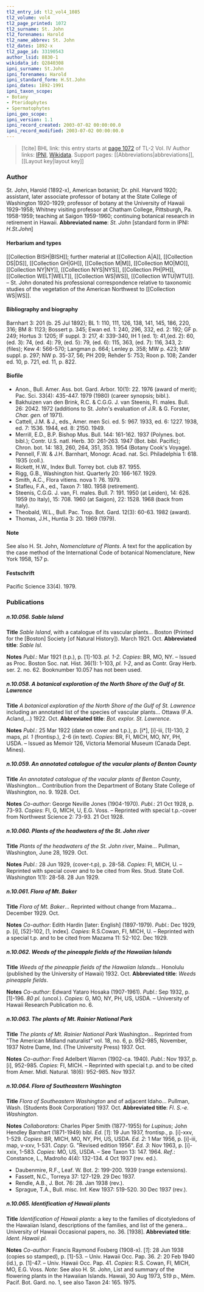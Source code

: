 ```yaml
---
tl2_entry_id: tl2_vol4_1085
tl2_volume: vol4
tl2_page_printed: 1072
tl2_surname: St. John
tl2_forenames: Harold
tl2_name_abbrev: St. John
tl2_dates: 1892-x
tl2_page_id: 33190543
author_lsid: 8830-1
wikidata_id: Q2840308
ipni_surname: St.John
ipni_forenames: Harold
ipni_standard_form: H.St.John
ipni_dates: 1892-1991
ipni_taxon_scope: 
- Botany
- Pteridophytes
- Spermatophytes
ipni_geo_scope: 
ipni_version: 1.1
ipni_record_created: 2003-07-02 00:00:00.0
ipni_record_modified: 2003-07-02 00:00:00.0
---
```


> [!cite] BHL link: this entry starts at [page 1072](https://www.biodiversitylibrary.org/page/33190543) of TL-2 Vol. IV
> Author links: [IPNI](https://www.ipni.org/a/8830-1), [Wikidata](https://www.wikidata.org/wiki/Q2840308). Support pages: [[Abbreviations|abbreviations]], [[Layout key|layout key]]

### Author

St. John, Harold (1892-x), American botanist; Dr. phil. Harvard 1920; assistant, later associate professor of botany at the State College of Washington 1920-1929; professor of botany at the University of Hawaii 1929-1958; Whitney visiting professor at Chatham College, Pittsburgh, Pa. 1958-1959; teaching at Saigon 1959-1960; continuing botanical research in retirement in Hawaii. 
**Abbreviated name**: *St. John* \[standard form in IPNI: *H.St.John*\]

#### Herbarium and types

[[Collection BISH|BISH]]; further material at [[Collection A|A]], [[Collection DS|DS]], [[Collection GH|GH]], [[Collection M|M]], [[Collection MO|MO]], [[Collection NY|NY]], [[Collection NYS|NYS]], [[Collection PH|PH]], [[Collection WELT|WELT]], [[Collection WS|WS]], [[Collection WTU|WTU]]. – St. John donated his professional correspondence relative to taxonomic studies of the vegetation of the American Northwest to [[Collection WS|WS]].

#### Bibliography and biography

Barnhart 3: 201 (b. 25 Jul 1892); BL 1: 110, 111, 126, 138, 141, 145, 186, 220, 316; BM 8: 1123; Bossert p. 345; Ewan ed. 1: 240, 296, 332, ed. 2: 192; GF p. 249; Hortus 3: 1205; IF suppl. 3: 217, 4: 339-340, IH 1 (ed. 1): 41,(ed. 2): 60, (ed. 3): 74, (ed. 4): 79, (ed. 5): 79, (ed. 6): 115, 363, (ed. 7): 116, 343, 2: (files); Kew 4: 566-570; Langman p. 664; Lenley p. 358; MW p. 423; MW suppl. p. 297; NW p. 35-37, 56; PH 209; Rehder 5: 753; Roon p. 108; Zander ed. 10, p. 721, ed. 11, p. 822.

#### Biofile

- Anon., Bull. Amer. Ass. bot. Gard. Arbor. 10(1): 22. 1976 (award of merit); Pac. Sci. 33(4): 435-447. 1979 (1980) (career synopsis; bibl.).
- Bakhuizen van den Brink, R.C. & C.G.G. J. van Steenis, Fl. males. Bull. 26: 2042. 1972 (additions to St. John's evaluation of J.R. & G. Forster, *Char. gen.* of 1971).
- Cattell, J.M. & J., eds., Amer. men Sci. ed. 5: 967. 1933, ed. 6: 1227. 1938, ed. 7: 1536. 1944, ed. 8: 2150. 1949.
- Merrill, E.D., B.P. Bishop Mus. Bull. 144: 161-162. 1937 (Polynes. bot. bibl.); Contr. U.S. natl. Herb. 30: 261-263. 1947 (Bot. bibl. Pacific); Chron. bot. 14: 183, 260, 264, 351, 353. 1954 (Botany Cook's Voyage).
- Pennell, F.W. & J.H. Barnhart, Monogr. Acad. nat. Sci. Philadelphia 1: 618. 1935 (coll.).
- Rickett, H.W., Index Bull. Torrey bot. club 87. 1955.
- Rigg, G.B., Washington hist. Quarterly 20: 166-167. 1929.
- Smith, A.C., Flora vitiens. nova 1: 76. 1979.
- Stafleu, F.A., ed., Taxon 7: 180. 1958 (retirement).
- Steenis, C.G.G. J. van, Fl. males. Bull. 7: 191. 1950 (at Leiden), 14: 626. 1959 (to Italy), 15: 708. 1960 (at Saigon), 22: 1528. 1968 (back from Italy).
- Theobald, W.L., Bull. Pac. Trop. Bot. Gard. 12(3): 60-63. 1982 (award).
- Thomas, J.H., Huntia 3: 20. 1969 (1979).

#### Note

See also H. St. John, *Nomenclature of Plants*. A text for the application by the case method of the International Code of botanical Nomenclature, New York 1958, 157 p.

#### Festschrift

Pacific Science 33(4). 1979.

### Publications

##### n.10.056. Sable Island

**Title**
*Sable Island*, with a catalogue of its vascular plants... Boston (Printed for the \[Boston\] Society \[of Natural History\]). March 1921. Oct.
**Abbreviated title**: *Sable Isl.*

**Notes**
*Publ*.: Mar 1921 (t.p.), p. \[1\]-103. *pl. 1-2. Copies*: BR, MO, NY. – Issued as Proc. Boston Soc. nat. Hist. 36(1): 1-103, *pl. 1-2*, and as Contr. Gray Herb. ser. 2. no. 62.
Booknumber 10.057 has not been used.

##### n.10.058. A botanical exploration of the North Shore of the Gulf of St. Lawrence

**Title**
*A botanical exploration of the North Shore of the Gulf of St. Lawrence* including an annotated list of the species of vascular plants... Ottawa (F.A. Acland,...) 1922. Oct.
**Abbreviated title**: *Bot. explor. St. Lawrence*.

**Notes**
*Publ*.: 25 Mar 1922 (date on cover and t.p.), p. \[i\*\], \[i\]-iii, \[1\]-130, 2 maps, *pl. 1* (frontisp.), 2-6 (in text). *Copies*: BR, FI, MICH, MO, NY, PH, USDA. – Issued as Memoir 126, Victoria Memorial Museum (Canada Dept. Mines).

##### n.10.059. An annotated catalogue of the vacular plants of Benton County

**Title**
*An annotated catalogue of the vacular plants of Benton County*, Washington... Contribution from the Department of Botany State College of Washington, no. 9. 1928. Oct.

**Notes**
*Co-author*: George Neville Jones (1904-1970).
*Publ*.: 21 Oct 1928, p. 73-93. *Copies*: FI, G, MICH, U, E.G. Voss. – Reprinted with special t.p.-cover from Northwest Science 2: 73-93. 21 Oct 1928.

##### n.10.060. Plants of the headwaters of the St. John river

**Title**
*Plants of the headwaters of the St. John river*, Maine... Pullman, Washington, June 28, 1929. Oct.

**Notes**
*Publ*.: 28 Jun 1929, (cover-t.p), p. 28-58. *Copies*: FI, MICH, U. – Reprinted with special cover and to be cited from Res. Stud. State Coll. Washington 1(1): 28-58. 28 Jun 1929.

##### n.10.061. Flora of Mt. Baker

**Title**
*Flora of Mt. Baker*... Reprinted without change from Mazama... December 1929. Oct.

**Notes**
*Co-author*: Edith Hardin \[later: English\] (1897-1979).
*Publ*.: Dec 1929, p. \[i\], \[52\]-102, \[1, index\]. *Copies*: R.S.Cowan, FI, MICH, U. – Reprinted with a special t.p. and to be cited from Mazama 11: 52-102. Dec 1929.

##### n.10.062. Weeds of the pineapple fields of the Hawaiian Islands

**Title**
*Weeds of the pineapple fields of the Hawaiian Islands*... Honolulu (published by the University of Hawaii) 1932. Oct.
**Abbreviated title**: *Weeds pineapple fields*.

**Notes**
*Co-author*: Edward Yataro Hosaka (1907-1961).
*Publ*.: Sep 1932, p. \[1\]-196. *80 pl*. (uncol.). *Copies*: G, MO, NY, PH, US, USDA. – University of Hawaii Research Publication no. 6.

##### n.10.063. The plants of Mt. Rainier National Park

**Title**
*The plants of Mt. Rainier National Park* Washington... Reprinted from "The American Midland naturalist" vol. 18, no. 6, p. 952-985, November, 1937 Notre Dame, Ind. (The University Press) 1937. Oct.

**Notes**
*Co-author*: Fred Adelbert Warren (1902-ca. 1940).
*Publ*.: Nov 1937, p. \[i\], 952-985. *Copies*: FI, MICH. – Reprinted with special t.p. and to be cited from Amer. Midl. Natural. 18(6): 952-985. Nov 1937.

##### n.10.064. Flora of Southeastern Washington

**Title**
*Flora of Southeastern Washington* and of adjacent Idaho... Pullman, Wash. (Students Book Corporation) 1937. Oct.
**Abbreviated title**: *Fl. S.-e. Washington*.

**Notes**
*Collaborators*: Charles Piper Smith (1877-1955) for *Lupinus*; John Hendley Barnhart (1871-1949) bibl.
*Ed*. \[*1*\]: 19 Jun 1937, frontisp., p. \[i\]-xxv, 1-529. *Copies*: BR, MICH, MO, NY, PH, US, USDA.
*Ed. 2*: 1 Mar 1956, p. \[i\]-iii, map, v-xxv, 1-531. *Copy*: G. "Revised edition 1956".
*Ed. 3*: Nov 1963, p. \[i\]-xxix, 1-583. *Copies*: MO, US, USDA. – See Taxon 13: 147. 1964.
*Ref*.: Constance, L., Madroño 4(4): 132-134. 4 Oct 1937 (rev. ed.).
- Daubenmire, R.F., Leaf. W. Bot. 2: 199-200. 1939 (range extensions).
- Fassett, N.C., Torreya 37: 127-129. 29 Dec 1937.
- Rendle, A.B., J. Bot. 76: 28. Jan 1938 (rev.).
- Sprague, T.A., Bull. misc. Inf. Kew 1937: 519-520. 30 Dec 1937 (rev.).

##### n.10.065. Identification of Hawaii plants

**Title**
*Identification of Hawaii plants*: a key to the families of dicotyledons of the Hawaiian Island, descriptions of the families, and list of the genera... University of Hawaii Occasional papers, no. 36. \[1938\].
**Abbreviated title**: *Ident. Hawaii pl.*

**Notes**
*Co-author*: Francis Raymond Fosberg (1908-x).
\[*1*\]: 28 Jun 1938 (copies so stamped), p. \[1\]-53. – Univ. Hawaii Occ. Pap. 36.
*2*: 20 Feb 1940 (id.), p. \[1\]-47. – Univ. Hawaii Occ. Pap. 41.
*Copies*: R.S. Cowan, FI, MICH, MO, E.G. Voss.
*Note*: See also H. St. John, List and summary of the flowering plants in the Hawaiian Islands. Hawaii, 30 Aug 1973, 519 p., Mém. Pacif. Bot. Gard. no. 1, see also Taxon 24: 165. 1975.

